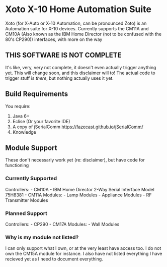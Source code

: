 # Xoto X-10 Home Automation Suite
Xoto (for X-Auto or X-10 Automation, can be pronounced Zoto) is an Automation suite for X-10 devices.
Currently supports the CM11A and CM10A (Also known as the IBM Home Director (not to be confused with the 80's CP290)) interfaces, with more on the way

## THIS SOFTWARE IS NOT COMPLETE
It's like, very, very not complete, it doesn't even actually trigger anything yet. This will change soon, and this disclaimer will to!
The actual code to trigger stuff is *there*, but nothing actually uses it yet.

## Build Requirements
You require:
1. Java 6+
2. Eclise (Or your favorite IDE)
3. A copy of jSerialComm https://fazecast.github.io/jSerialComm/
4. Knowledge

## Module Support
These don't necessarly work yet (re: disclaimer), but have code for functioning

### Currently Supported
Controllers:
	- CM10A
		- IBM Home Director 2-Way Serial Interface Model 75H8381
	- CM11A
Modules:
	- Lamp Modules
	- Appliance Modules
	- RF Transmitter Modules

### Planned Support
Controllers:
	- CP290
	- CM17A
Modules:
	- Wall Modules

### Why is my module not listed?
I can only support what I own, or at the very least have access too. I do not own the CM15A module for instance.
I also have not listed everything I have recieved yet as I need to document everything.
